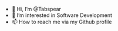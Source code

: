 - 👋 Hi, I’m @Tabspear
- 👀 I’m interested in Software Development
- 📫 How to reach me via my Github profile

<!---
Tabspear/Tabspear is a ✨ special ✨ repository because its `README.md` (this file) appears on your GitHub profile.
You can click the Preview link to take a look at your changes.
--->
